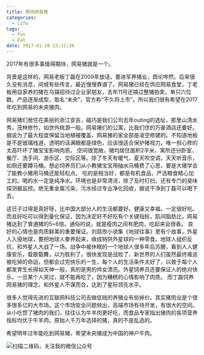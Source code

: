 ```yaml
---
title: 期待网易猪
categories:
  - Life
tags:
  - Fun
  - Eat
date: 2017-01-20 23:12:26
---
```

2017年有很多事值得期待，网易猪就是一个。

背景是这样的，网易老板丁磊在2009年放话，要进军养猪业，舆论哗然。后来很久没有消息，间或有些传言，最近慢慢靠谱了。网易猪已经在供应网易食堂，丁老板用自家养的猪在乌镇招待过企业家朋友，去年11月还搞过整猪拍卖，单只六位数。产品逐渐成型，取名“未央”，官方称“不久将上市”。所以我们很有希望在2017年吃到网易的未央猪肉。

网易猪们居住在美丽的浙江安吉，碰巧是我们公司去年outing的选址，那里山清水秀，茂林修竹，如世外桃源一般。网易猪们的公寓，比我们住的万豪酒店还要好。据说为了最大程度保留当地植被覆盖，网易猪的家全部是凌空修建的。不知道地板是不是玻璃栈道，透明的话满眼都是绿色，应该很适合保护猪视力，唯一担心修的太高吓坏了猪宝宝影响肉质。
空间很宽敞，猪均居住面积2平米，寓所还分卧室、餐厅、洗手间、游乐区、交际区等。除了冬天有暖气，夏天吹空调，天天听音乐，如厕还要蹲马桶。想必饲养员们从小教猪宝宝用抽水马桶费了心思，要是大猪学会了能教小猪用马桶还能轻松点。
吃的是相当好，都是有机食品，严选粮食精心加工的。喝的水一定是纯净水。环境也是非常清洁，除了及时打扫，还有专门的臭味探测器监控。绝无重金属污染，污水经过专业净化回收，据说干净到丁磊可以喝下去。

这日子过得是真好呀，比中国大部分人的生活都要好。健康又幸福，一定很好吃。而且好吃可以得到量化保证，因为决定好不好吃有个关键指标，肌间脂肪比，网易猪达到了普通猪的5~6倍。通俗的说，就是瘦肉之间有肥肉，吃起来会很香。
良好的心情也是肉质鲜美的重要保证。刘慈欣小说集《地球往事》里有个故事，外星人入侵地球，要把地球人豢养起来，做成特供外星球的一种零食。地球人组织反抗，和外星人大战了一场。战争中被休眠的一个地球人很多年后苏醒，看到人人健康安乐，载歌载舞，以为胜利了。很快发现是战败了，新世界的人们虽然最终难逃被吃掉的命运，但都会过完快乐的一生，每个人的生活条件太好了，以致于每个人都发育生长得如天神一般，真的是男的帅女漂亮。外星饲养员还要保证人的绝对快乐，一旦某个人哭过，就不能再吃了，因为糟糕的心情影响了肉质。
而丁磊饲养网易猪的理念，和外星人不谋而合，达到了星际领先水平。

很多人觉得先进的互联网科技公司去做低贱的养猪业有些掉价。其实猪肉业是个很多很多亿的大市场。这个市场安全问题频出，高端市场有待开发，有很大的空间。从小吃惯了猪肉的我们，往往认为牛羊肉更好吃，而食品专家指出猪肉的各项营养指标均优于牛羊肉。原始人千万年选择的猪，真的不是乱选的。

希望明年过年能吃到网易猪，希望未央猪成为中国的神户牛肉。

![扫描二维码，关注我的微信公众号](/images/qrcode_songzheglobal_2017.jpg)

